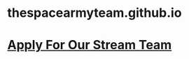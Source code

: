 # thespacearmyteam.github.io
# [Apply For Our Stream Team](https://thespacearmy.typeform.com/to/EmPsLN)
